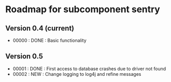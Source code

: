 # Roadmap for subcomponent sentry

## Version 0.4 (current)
* 00000 : DONE : Basic functionality

## Version 0.5
* 00001 : DONE : First access to database crashes due to driver not found
* 00002 : NEW  : Change logging to log4j and refine messages
